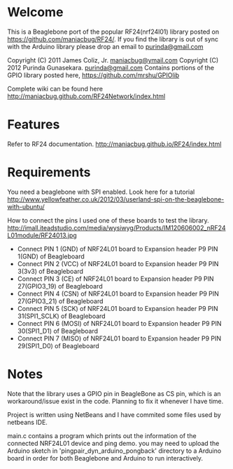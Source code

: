 Welcome
==========
This is a Beaglebone port of the popular RF24(nrf24l01) library posted on https://github.com/maniacbug/RF24/. 
If you find the library is out of sync with the Arduino library please drop an email to purinda@gmail.com 

Copyright (C) 2011 James Coliz, Jr. <maniacbug@ymail.com>
Copyright (C) 2012 Purinda Gunasekara. <purinda@gmail.com>
Contains portions of the GPIO library posted here,
https://github.com/mrshu/GPIOlib 

Complete wiki can be found here 
http://maniacbug.github.com/RF24Network/index.html 

Features
==========
Refer to RF24 documentation.
http://maniacbug.github.io/RF24/index.html

Requirements
==============
You need a beaglebone with SPI enabled. Look here for a tutorial http://www.yellowfeather.co.uk/2012/03/userland-spi-on-the-beaglebone-with-ubuntu/

How to connect the pins
I used one of these boards to test the library. http://imall.iteadstudio.com/media/wysiwyg/Products/IM120606002_nRF24L01module/RF24013.jpg

- Connect PIN 1 (GND) of NRF24L01 board to Expansion header P9 PIN 1(GND) of Beagleboard
- Connect PIN 2 (VCC) of NRF24L01 board to Expansion header P9 PIN 3(3v3) of Beagleboard
- Connect PIN 3 (CE) of NRF24L01 board to Expansion header P9 PIN 27(GPIO3_19) of Beagleboard
- Connect PIN 4 (CSN) of NRF24L01 board to Expansion header P9 PIN 27(GPIO3_21) of Beagleboard
- Connect PIN 5 (SCK) of NRF24L01 board to Expansion header P9 PIN 31(SPI1_SCLK) of Beagleboard
- Connect PIN 6 (MOSI) of NRF24L01 board to Expansion header P9 PIN 30(SPI1_D1) of Beagleboard
- Connect PIN 7 (MISO) of NRF24L01 board to Expansion header P9 PIN 29(SPI1_D0) of Beagleboard

Notes
======

Note that the library uses a GPIO pin in BeagleBone as CS pin, which is an workaround/issue exist in the code. Planning to fix it whenever I have time.

Project is written using NetBeans and I have commited some files used by netbeans IDE.

main.c contains a program which prints out the information of the connected NRF24L01 device and ping demo.
you may need to upload the Arduino sketch in 'pingpair_dyn_arduino_pongback' directory to a Arduino board in order for both Beaglebone and Arduino to run interactively.

